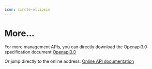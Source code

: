 ```yaml
---
icon: circle-ellipsis
---
```


# More...

For more management APIs, you can directly download the Openapi3.0 specification document [Openapi3.0](https://github.com/CTradeExchange/multimarkets-api-postman)

Or jump directly to the online address: [Online API documentation](https://multimarke.apidocumentation.com/reference)

